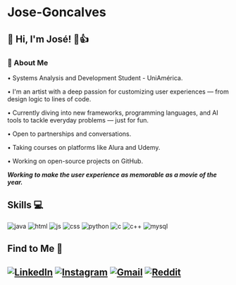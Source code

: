 # Jose-Goncalves

<h2>👋 Hi, I'm José! 👀👍</h2>

<h3>🚀 About Me</h3>

<p>• Systems Analysis and Development Student - UniAmérica.
<p>• I'm an artist with a deep passion for customizing user experiences — from design logic to lines of code.
<p>• Currently diving into new frameworks, programming languages, and AI tools to tackle everyday problems — just for fun.
<p>• Open to partnerships and conversations.
<p>• Taking courses on platforms like Alura and Udemy.
<p>• Working on open-source projects on GitHub.

***Working to make the user experience as memorable as a movie of the year.***

## Skills 💻
<div style="display: inline">
  <img align="center" alt="java" src="https://img.shields.io/badge/java-%23ED8B00.svg?style=for-the-badge&logo=openjdk&logoColor=white" />
  <img align="center" alt="html" src="https://img.shields.io/badge/HTML5-E34F26?style=for-the-badge&logo=html5&logoColor=white" />
  <img align="center" alt="js" src="https://img.shields.io/badge/javascript-%23323330.svg?style=for-the-badge&logo=javascript&logoColor=%23F7DF1E" />
  <img align="center" alt="css" src="https://img.shields.io/badge/CSS3-1572B6?style=for-the-badge&logo=css3&logoColor=white" />
  <img align="center" alt="python" src="https://img.shields.io/badge/python-3670A0?style=for-the-badge&logo=python&logoColor=ffdd54" />
  <img align="center" alt="c" src="https://img.shields.io/badge/C-00599C?style=for-the-badge&logo=c&logoColor=white" />
  <img align="center" alt="c++" src="https://img.shields.io/badge/C%2B%2B-00599C?style=for-the-badge&logo=c%2B%2B&logoColor=white" />
  <img align="center" alt="mysql" src="https://img.shields.io/badge/MySQL-00000F?style=for-the-badge&logo=mysql&logoColor=white" >

</div><br/>

## Find to Me 🤝

[![LinkedIn](https://img.shields.io/badge/LinkedIn-0077B5?style=for-the-badge&logo=linkedin&logoColor=white)](https://www.linkedin.com/in/jos%C3%A9-gon%C3%A7alves-a31b93264)
[![Instagram](https://img.shields.io/badge/Instagram-E4405F?style=for-the-badge&logo=instagram&logoColor=white)](https://www.instagram.com/josegdpn/)
[![Gmail](https://img.shields.io/badge/-contaprofissionaljn@gmail.com-D14836?style=for-the-badge&logo=gmail&logoColor=white)](mailto:contaprofissionaljn@gmail.com)
[![Reddit](https://img.shields.io/badge/-Reddit-FF4500?style=for-the-badge&logo=reddit&logoColor=white)](https://www.reddit.com/user/josegdpn/)
---
